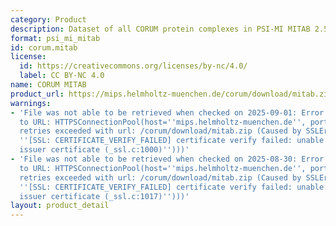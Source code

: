 ```yaml
---
category: Product
description: Dataset of all CORUM protein complexes in PSI-MI MITAB 2.5 format
format: psi_mi_mitab
id: corum.mitab
license:
  id: https://creativecommons.org/licenses/by-nc/4.0/
  label: CC BY-NC 4.0
name: CORUM MITAB
product_url: https://mips.helmholtz-muenchen.de/corum/download/mitab.zip
warnings:
- 'File was not able to be retrieved when checked on 2025-09-01: Error connecting
  to URL: HTTPSConnectionPool(host=''mips.helmholtz-muenchen.de'', port=443): Max
  retries exceeded with url: /corum/download/mitab.zip (Caused by SSLError(SSLCertVerificationError(1,
  ''[SSL: CERTIFICATE_VERIFY_FAILED] certificate verify failed: unable to get local
  issuer certificate (_ssl.c:1000)'')))'
- 'File was not able to be retrieved when checked on 2025-08-30: Error connecting
  to URL: HTTPSConnectionPool(host=''mips.helmholtz-muenchen.de'', port=443): Max
  retries exceeded with url: /corum/download/mitab.zip (Caused by SSLError(SSLCertVerificationError(1,
  ''[SSL: CERTIFICATE_VERIFY_FAILED] certificate verify failed: unable to get local
  issuer certificate (_ssl.c:1017)'')))'
layout: product_detail
---
```


